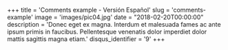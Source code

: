 +++
title = 'Comments example - Versión Español'
slug = 'comments-example'
image = 'images/pic04.jpg'
date = "2018-02-20T00:00:00"
description = 'Donec eget ex magna. Interdum et malesuada fames ac ante ipsum primis in faucibus. Pellentesque venenatis dolor imperdiet dolor mattis sagittis magna etiam.'
disqus_identifier = '9'
+++
